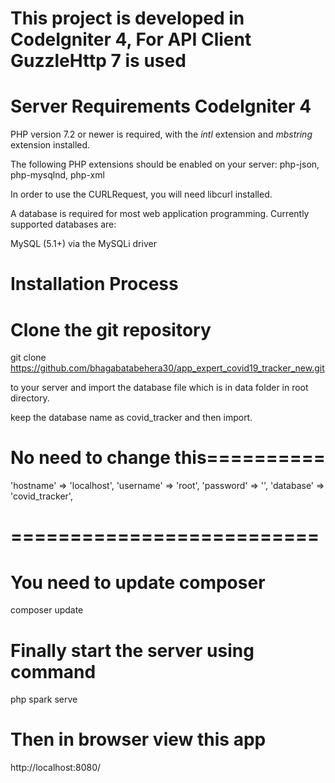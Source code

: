 
# This project is developed in  CodeIgniter 4, For API Client  GuzzleHttp 7 is used

# Server Requirements CodeIgniter 4 
PHP version 7.2 or newer is required, with the *intl* extension and *mbstring* extension installed.

The following PHP extensions should be enabled on your server: php-json, php-mysqlnd, php-xml

In order to use the CURLRequest, you will need libcurl installed.

A database is required for most web application programming. Currently supported databases are:

MySQL (5.1+) via the MySQLi driver


# Installation Process

# Clone the git repository
git clone https://github.com/bhagabatabehera30/app_expert_covid19_tracker_new.git

to your server and  import the database file  which is in data folder in root directory.

keep the database name as covid_tracker and then import.

# No need to change this==========

'hostname' => 'localhost',
'username' => 'root',
'password' => '',
'database' => 'covid_tracker',
# ==========================

# You need to update composer
composer update 

# Finally start the server using command

php spark serve

# Then in browser view this app  

http://localhost:8080/








